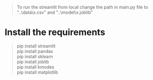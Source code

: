 > To run the streamlit from local 
> change the path in main.py file to "..\data\x.csv" and "..\model\x.joblib"

# Install the requirements
> pip install streamlit <br>
> pip install pandas <br>
> pip install sklearn <br>
> pip install joblib <br>
> pip install kmodes <br>
> pip install matplotlib <br>
